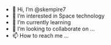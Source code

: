- 👋 Hi, I’m @skempire7
- 👀 I’m interested in Space technology
- 🌱 I’m currently learning 
- 💞️ I’m looking to collaborate on ...
- 📫 How to reach me ...

<!---
skempire7/skempire7 is a ✨ special ✨ repository because its `README.md` (this file) appears on your GitHub profile.
You can click the Preview link to take a look at your changes.
--->
